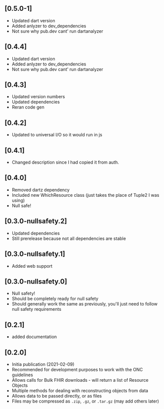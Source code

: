 ## [0.5.0-1]
* Updated dart version
* Added anlyzer to dev_dependencies
* Not sure why pub.dev cant' run dartanalyzer

## [0.4.4]
* Updated dart version
* Added anlyzer to dev_dependencies
* Not sure why pub.dev cant' run dartanalyzer

## [0.4.3]
* Updated version numbers
* Updated dependencies
* Reran code gen

## [0.4.2]
* Updated to universal I/O so it would run in js

## [0.4.1]
* Changed description since I had copied it from auth.

## [0.4.0]
* Removed dartz dependency
* Included new WhichResource class (just takes the place of Tuple2 I was using)
* Null safe!

## [0.3.0-nullsafety.2]
* Updated dependencies
* Still prerelease because not all dependencies are stable

## [0.3.0-nullsafety.1]
* Added web support

## [0.3.0-nullsafety.0]
* Null safety!
* Should be completely ready for null safety
* Should generally work the same as previously, you'll just need to follow null safety requirements

## [0.2.1]
* added documentation

## [0.2.0]
* Initia publication (2021-02-09)
* Recommended for development purposes to work with the ONC guidelines
* Allows calls for Bulk FHIR downloads - will return a list of Resource Objects
* Multiple methods for dealing with reconstructing objects from data
* Allows data to be passed directly, or as files
* Files may be compressed as ```.zip```, ```.gz```, or ```.tar.gz``` (may add others later)